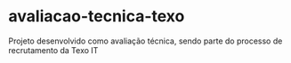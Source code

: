 # avaliacao-tecnica-texo
Projeto desenvolvido como avaliação técnica, sendo parte do processo de recrutamento da Texo IT
